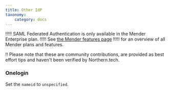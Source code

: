 ```yaml
---
title: Other IdP
taxonomy:
    category: docs
---
```


!!!!! SAML Federated Authentication is only available in the Mender Enterprise plan.
!!!!! See [the Mender features page](https://mender.io/product/features?target=_blank)
!!!!! for an overview of all Mender plans and features.


!! Please note that these are community contributions, are provided as best effort tips and haven't been verified by Northern.tech.


### Onelogin

Set the `nameid` to `unspecified`.
